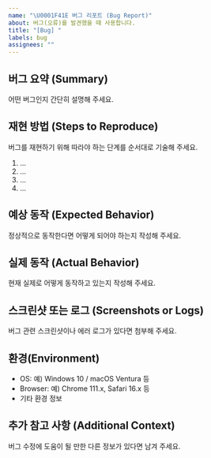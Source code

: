 ```yaml
---
name: "\U0001F41E 버그 리포트 (Bug Report)"
about: 버그(오류)를 발견했을 때 사용합니다.
title: "[Bug] "
labels: bug
assignees: ""
---
```


## 버그 요약 (Summary)

어떤 버그인지 간단히 설명해 주세요.

## 재현 방법 (Steps to Reproduce)

버그를 재현하기 위해 따라야 하는 단계를 순서대로 기술해 주세요.

1. ...
2. ...
3. ...
4. ...

## 예상 동작 (Expected Behavior)

정상적으로 동작한다면 어떻게 되어야 하는지 작성해 주세요.

## 실제 동작 (Actual Behavior)

현재 실제로 어떻게 동작하고 있는지 작성해 주세요.

## 스크린샷 또는 로그 (Screenshots or Logs)

버그 관련 스크린샷이나 에러 로그가 있다면 첨부해 주세요.

## 환경(Environment)

- OS: 예) Windows 10 / macOS Ventura 등
- Browser: 예) Chrome 111.x, Safari 16.x 등
- 기타 환경 정보

## 추가 참고 사항 (Additional Context)

버그 수정에 도움이 될 만한 다른 정보가 있다면 남겨 주세요.
